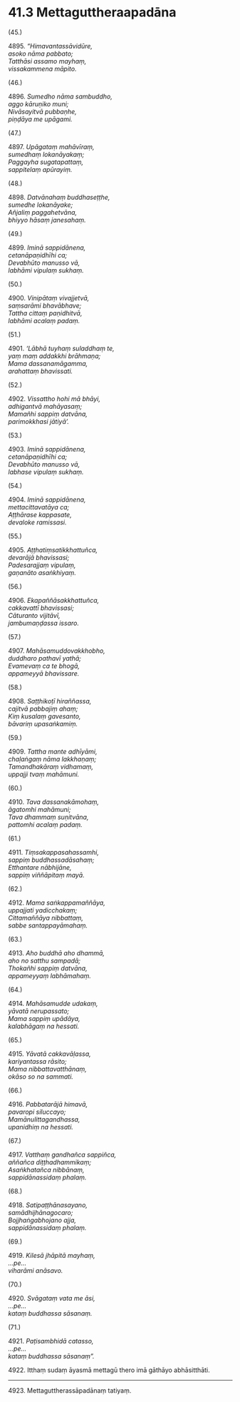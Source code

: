 # 41.3 Mettaguttheraapadāna

(45.)

4895\. _“Himavantassāvidūre,_  
_asoko nāma pabbato;_  
_Tatthāsi assamo mayhaṃ,_  
_vissakammena māpito._  

(46.)

4896\. _Sumedho nāma sambuddho,_  
_aggo kāruṇiko muni;_  
_Nivāsayitvā pubbaṇhe,_  
_piṇḍāya me upāgami._  

(47.)

4897\. _Upāgataṃ mahāvīraṃ,_  
_sumedhaṃ lokanāyakaṃ;_  
_Paggayha sugatapattaṃ,_  
_sappitelaṃ apūrayiṃ._  

(48.)

4898\. _Datvānahaṃ buddhaseṭṭhe,_  
_sumedhe lokanāyake;_  
_Añjaliṃ paggahetvāna,_  
_bhiyyo hāsaṃ janesahaṃ._  

(49.)

4899\. _Iminā sappidānena,_  
_cetanāpaṇidhīhi ca;_  
_Devabhūto manusso vā,_  
_labhāmi vipulaṃ sukhaṃ._  

(50.)

4900\. _Vinipātaṃ vivajjetvā,_  
_saṃsarāmi bhavābhave;_  
_Tattha cittaṃ paṇidhitvā,_  
_labhāmi acalaṃ padaṃ._  

(51.)

4901\. _‘Lābhā tuyhaṃ suladdhaṃ te,_  
_yaṃ maṃ addakkhi brāhmaṇa;_  
_Mama dassanamāgamma,_  
_arahattaṃ bhavissati._  

(52.)

4902\. _Vissattho hohi mā bhāyi,_  
_adhigantvā mahāyasaṃ;_  
_Mamañhi sappiṃ datvāna,_  
_parimokkhasi jātiyā’._  

(53.)

4903\. _Iminā sappidānena,_  
_cetanāpaṇidhīhi ca;_  
_Devabhūto manusso vā,_  
_labhase vipulaṃ sukhaṃ._  

(54.)

4904\. _Iminā sappidānena,_  
_mettacittavatāya ca;_  
_Aṭṭhārase kappasate,_  
_devaloke ramissasi._  

(55.)

4905\. _Aṭṭhatiṃsatikkhattuñca,_  
_devarājā bhavissasi;_  
_Padesarajjaṃ vipulaṃ,_  
_gaṇanāto asaṅkhiyaṃ._  

(56.)

4906\. _Ekapaññāsakkhattuñca,_  
_cakkavattī bhavissasi;_  
_Cāturanto vijitāvī,_  
_jambumaṇḍassa issaro._  

(57.)

4907\. _Mahāsamuddovakkhobho,_  
_duddharo pathavī yathā;_  
_Evamevaṃ ca te bhogā,_  
_appameyyā bhavissare._  

(58.)

4908\. _Saṭṭhikoṭī hiraññassa,_  
_cajitvā pabbajiṃ ahaṃ;_  
_Kiṃ kusalaṃ gavesanto,_  
_bāvariṃ upasaṅkamiṃ._  

(59.)

4909\. _Tattha mante adhīyāmi,_  
_chaḷaṅgaṃ nāma lakkhaṇaṃ;_  
_Tamandhakāraṃ vidhamaṃ,_  
_uppajji tvaṃ mahāmuni._  

(60.)

4910\. _Tava dassanakāmohaṃ,_  
_āgatomhi mahāmuni;_  
_Tava dhammaṃ suṇitvāna,_  
_pattomhi acalaṃ padaṃ._  

(61.)

4911\. _Tiṃsakappasahassamhi,_  
_sappiṃ buddhassadāsahaṃ;_  
_Etthantare nābhijāne,_  
_sappiṃ viññāpitaṃ mayā._  

(62.)

4912\. _Mama saṅkappamaññāya,_  
_uppajjati yadicchakaṃ;_  
_Cittamaññāya nibbattaṃ,_  
_sabbe santappayāmahaṃ._  

(63.)

4913\. _Aho buddhā aho dhammā,_  
_aho no satthu sampadā;_  
_Thokañhi sappiṃ datvāna,_  
_appameyyaṃ labhāmahaṃ._  

(64.)

4914\. _Mahāsamudde udakaṃ,_  
_yāvatā nerupassato;_  
_Mama sappiṃ upādāya,_  
_kalabhāgaṃ na hessati._  

(65.)

4915\. _Yāvatā cakkavāḷassa,_  
_kariyantassa rāsito;_  
_Mama nibbattavatthānaṃ,_  
_okāso so na sammati._  

(66.)

4916\. _Pabbatarājā himavā,_  
_pavaropi siluccayo;_  
_Mamānulittagandhassa,_  
_upanidhiṃ na hessati._  

(67.)

4917\. _Vatthaṃ gandhañca sappiñca,_  
_aññañca diṭṭhadhammikaṃ;_  
_Asaṅkhatañca nibbānaṃ,_  
_sappidānassidaṃ phalaṃ._  

(68.)

4918\. _Satipaṭṭhānasayano,_  
_samādhijhānagocaro;_  
_Bojjhaṅgabhojano ajja,_  
_sappidānassidaṃ phalaṃ._  

(69.)

4919\. _Kilesā jhāpitā mayhaṃ,_  
_…pe…_  
_viharāmi anāsavo._  

(70.)

4920\. _Svāgataṃ vata me āsi,_  
_…pe…_  
_kataṃ buddhassa sāsanaṃ._  

(71.)

4921\. _Paṭisambhidā catasso,_  
_…pe…_  
_kataṃ buddhassa sāsanaṃ”._  

4922\. Itthaṃ sudaṃ āyasmā mettagū thero imā gāthāyo abhāsitthāti.

---

4923\. Mettaguttherassāpadānaṃ tatiyaṃ.
